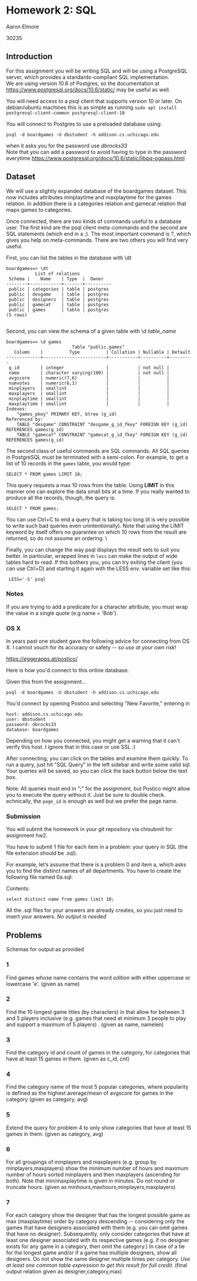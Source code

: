 # Homework 2: SQL

Aaron Elmore

30235

## Introduction

For this assignment you will be writing SQL and will be using a PostgreSQL server, which provides a standards-compliant SQL implementation.  
We are using version 10.6 of Postgres, so the documentation at https://www.postgresql.org/docs/10.6/static/ may be useful as well.

You will need access to a psql client that supports version 10 or later. On debian/ubuntu machines this is as simple as running
`sudo apt install postgresql-client-common postgresql-client-10`

You will connect to Postgres to use a preloaded database using:

`psql -d boardgames -U dbstudent -h addison.cs.uchicago.edu`

when it asks you for the password use *dbrocks33*  
Note that you can add a password to avoid having to type in the password everytime
https://www.postgresql.org/docs/10.6/static/libpq-pgpass.html


## Dataset
We will use a slightly expanded database of the boardgames dataset.
This now includes attributes minplaytime and maxplaytime for the games relation.
In addition there is a categories relation and gamecat relation that maps games to categories.

Once connected, there are two kinds of commands useful to a database user. The first kind are the psql client meta-commands
and the second are SQL statements (which end in a ;).
The most important command is \?, which gives you help on meta-commands. There are two others you will find very useful.  

First, you can list the tables in the database with \dt

```
boardgames=> \dt
           List of relations
 Schema |    Name    | Type  |  Owner   
--------+------------+-------+----------
 public | categories | table | postgres
 public | desgame    | table | postgres
 public | designers  | table | postgres
 public | gamecat    | table | postgres
 public | games      | table | postgres
(5 rows)


```

Second, you can view the schema  of a given table with \d *table_name*

```
boardgames=> \d games
                         Table "public.games"
   Column    |          Type          | Collation | Nullable | Default
-------------+------------------------+-----------+----------+---------
 g_id        | integer                |           | not null |
 name        | character varying(100) |           | not null |
 avgscore    | numeric(7,6)           |           |          |
 numvotes    | numeric(6,1)           |           |          |
 minplayers  | smallint               |           |          |
 maxplayers  | smallint               |           |          |
 minplaytime | smallint               |           |          |
 maxplaytime | smallint               |           |          |
Indexes:
    "games_pkey" PRIMARY KEY, btree (g_id)
Referenced by:
    TABLE "desgame" CONSTRAINT "desgame_g_id_fkey" FOREIGN KEY (g_id) REFERENCES games(g_id)
    TABLE "gamecat" CONSTRAINT "gamecat_g_id_fkey" FOREIGN KEY (g_id) REFERENCES games(g_id)
```

The second class of useful commands are SQL commands. All SQL queries in PostgreSQL must be terminated with a semi-colon.
For example, to get a list of 10 records in the `games` table, you would type:

`SELECT * FROM games LIMIT 10;`

This query  requests a max 10 rows from the table. Using **LIMIT**  in this manner one can explore the data small bits at a time. If you really wanted to produce all the records, though, the query is:

`SELECT * FROM games;`

You can use Ctrl+C to end a query that is taking too long (it is very possible to write such bad queries even unintentionally).
Note that using the LIMIT keyword by itself offers no guarantee on which 10 rows from the result are
returned, so do not assume an ordering. \\

Finally, you can change the way psql displays the result sets to suit you better.
In particular, wrapped lines in `less` can make the output of wide tables hard to read. If this bothers you, you can try exiting the client
(you can use Ctrl+D) and starting it again with the LESS  env. variable set like this:

` LESS='-S' psql`



### Notes

If you are trying to add a predicate for a character attribute, you must wrap the value in a single quote (e.g name = 'Bob').

### OS X

In years past one student gave the following advice for connecting from OS X. I cannot vouch for its accuracy or safety -- *so use at your own risk*!



https://eggerapps.at/postico/


Here is how you'd connect to this online database.



Given this from the assignment...



`psql -d boardgames -U dbstudent -h addison.cs.uchicago.edu`

You'd connect by opening Postico and selecting "New Favorite," entering in

```
host: addison.cs.uchicago.edu
user: dbstudent
password: dbrocks33
database: boardgames
```



Depending on how you connected, you might get a warning that it can't verify this host. I ignore that in this case or use SSL :)

After connecting, you can click on the tables and examine them quickly. To run a query, just hit "SQL Query" in the left sidebar and write some valid sql. Your queries will be saved, so you can click the back button below the text box.


Note: All queries must end in ";" for the assignment, but Postico might allow you to execute the query without it. Just be sure to double check.
echnically, the `page_id` is enough as well but we prefer the page name.


### Submission
You will submit the homework in your git repository via chisubmit for assignment hw2.

You have to submit 1 file for each item in a problem:  your query in SQL
(the file extension should be .sql).

For example, let’s assume that there is a problem 0 and item a, which
asks you to find the distinct names of all departments. You have to create the following file named 0a.sql:

Contents:

`select distinct name from games limit 10;`

All the .sql  files for your answers are already creates, so you just need to insert your answers.
*No output is needed*


## Problems
Schemas for output as provided

### 1
 Find games whose name contains the word *edition* with either uppercase or lowercase 'e'. (given as name)

### 2

Find the 10 longest game titles (by characters) in that allow for between 3 and 5 players inclusive (e.g. games that need at minimum 3 people to play and support a maximum of 5 players) . (given as name, namelen)


### 3
Find the category id and count of games in the category, for categories that have at least 15 games in them. (given as c_id, cnt)

### 4
Find the category name of the most 5 popular categories, where popularity is defined as the highest average/mean of avgscore for games in the category (given as category, avg)


### 5
Extend the query for problem 4 to only show categories that have at least 15 games in them. (given as category, avg)



### 6
For all groupings of minplayers and maxplayers (e.g.  group by minplayers,maxplayers) show the minimum number of hours and maximum number of hours sorted minplayers and then maxplayers (ascending for both). Note that min/maxplaytime is given in minutes. Do not round or truncate hours. (given as minhours,maxhours,minplayers,maxplayers)


### 7
For each category show the designer that has the longest possible game as max (maxplaytime) order by category descending -- considering only the games that have designers associated with them (e.g. you can omit games that have no designer).
Subsequently, only consider categories that have at least one designer associated with its respective games (e.g. if no designer exists for any game in a category, then omit the category.)
In case of a tie for the longest game and/or if a game has multiple designers, show all designers. Do not show the same designer multiple times per category. 
*Use at least one common table expression to get this result for full credit.* (final output relation given as designer,category,max)
